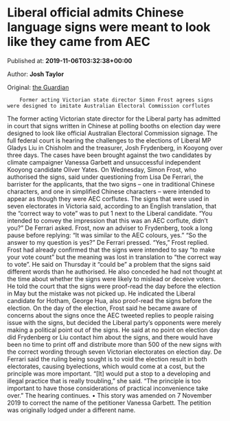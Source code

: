 
# Liberal official admits Chinese language signs were meant to look like they came from AEC

Published at: **2019-11-06T03:32:38+00:00**

Author: **Josh Taylor**

Original: [the Guardian](https://www.theguardian.com/australia-news/2019/nov/06/liberal-official-admits-chinese-language-signs-were-meant-to-look-like-they-came-from-aec)


        Former acting Victorian state director Simon Frost agrees signs were designed to imitate Australian Electoral Commission corflutes
      
The former acting Victorian state director for the Liberal party has admitted in court that signs written in Chinese at polling booths on election day were designed to look like official Australian Electoral Commission signage.
The full federal court is hearing the challenges to the elections of Liberal MP Gladys Liu in Chisholm and the treasurer, Josh Frydenberg, in Kooyong over three days. The cases have been brought against the two candidates by climate campaigner Vanessa Garbett and unsuccessful independent Kooyong candidate Oliver Yates.
On Wednesday, Simon Frost, who authorised the signs, said under questioning from Lisa De Ferrari, the barrister for the applicants, that the two signs – one in traditional Chinese characters, and one in simplified Chinese characters – were intended to appear as though they were AEC corflutes.
The signs that were used in seven electorates in Victoria said, according to an English translation, that the “correct way to vote” was to put 1 next to the Liberal candidate.
“You intended to convey the impression that this was an AEC corflute, didn’t you?” De Ferrari asked.
Frost, now an adviser to Frydenberg, took a long pause before replying: “It was similar to the AEC colours, yes.”
“So the answer to my question is yes?” De Ferrari pressed.
“Yes,” Frost replied.
Frost had already confirmed that the signs were intended to say “to make your vote count” but the meaning was lost in translation to “the correct way to vote”. He said on Thursday it “could be” a problem that the signs said different words than he authorised.
He also conceded he had not thought at the time about whether the signs were likely to mislead or deceive voters.
He told the court that the signs were proof-read the day before the election in May but the mistake was not picked up. He indicated the Liberal candidate for Hotham, George Hua, also proof-read the signs before the election.
On the day of the election, Frost said he became aware of concerns about the signs once the AEC tweeted replies to people raising issue with the signs, but decided the Liberal party’s opponents were merely making a political point out of the signs.
He said at no point on election day did Frydenberg or Liu contact him about the signs, and there would have been no time to print off and distribute more than 500 of the new signs with the correct wording through seven Victorian electorates on election day.
De Ferrari said the ruling being sought is to void the election result in both electorates, causing byelections, which would come at a cost, but the principle was more important.
“[It] would put a stop to a developing and illegal practice that is really troubling,” she said. “The principle is too important to have those considerations of practical inconvenience take over.”
The hearing continues.
• This story was amended on 7 November 2019 to correct the name of the petitioner Vanessa Garbett. The petition was originally lodged under a different name.

